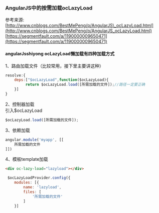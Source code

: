 ### AngularJS中的按需加载ocLazyLoad

参考来源:[http://www.cnblogs.com/BestMePeng/p/AngularJS\_ocLazyLoad.html](http://www.cnblogs.com/BestMePeng/p/AngularJS_ocLazyLoad.html)  
                [https://segmentfault.com/a/1190000009650471](https://segmentfault.com/a/1190000009650471)

#### angularJsshiyong ocLazyLoad懒加载有四种加载方式
1、路由加载文件（比较常用，接下里主要讲这种）

```js
resolve:{
    deps:["$ocLazyLoad",function($ocLazyLoad){
         return $ocLazyLoad.load([所需加载的文件]);//路径一定要正确
    }]
}
```

2、控制器加载  
引入$ocLazyLoad

```js
$ocLazyLoad.load([所需加载的文件]);
```

3、依赖加载

```js
angular.module('myapp', [[
    所需加载的文件
]])
```

4、模板template加载

```html
<div oc-lazy-load="lazyload"></div>
```

```js
 $ocLazyLoadProvider.config({
    modules: [{
        name: 'lazyload',
        files: [
            '所需加载的文件'
        ]
    }]
```



